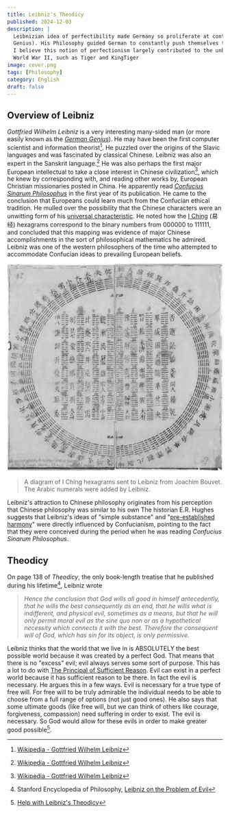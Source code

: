 ```yaml
---
title: Leibniz's Theodicy
published: 2024-12-03
description: |
  Leibnizian idea of perfectibility made Germany so proliferate at contributing genius to the world (Book, The German
  Genius). His Philosophy guided German to constantly push themselves to the endless next levels of human perfection.
  I believe this notion of perfectionism largely contributed to the unbelievable Geramn warfare technologies during
  World War II, such as Tiger and KingTiger
image: cover.png
tags: [Philosophy]
category: English
draft: false 
---
```


Overview of Leibniz
-------------------

_Gottfried Wilhelm Leibniz_ is a very interesting many-sided man (or more easily known as the
[_German Genius_](https://trello.com/c/rkU6jLnK)). He may have been the first computer scientist and information
theorist[^2]. He puzzled over the origins of the Slavic languages and was fascinated by classical Chinese. Leibniz was
also an expert in the Sanskrit language.[^2] He was also perhaps the first major European intellectual to take a close
interest in Chinese civilization[^2], which he knew by corresponding with, and reading other works by, European
Christian missionaries posted in China. He apparently read
[_Confucius Sinarum Philosophus_](https://en.wikipedia.org/wiki/Philippe_Couplet) in the first year of its publication.
He came to the conclusion that Europeans could learn much from the Confucian ethical tradition. He mulled over the
possibility that the Chinese characters were an unwitting form of his
[universal characteristic](https://en.wikipedia.org/wiki/Characteristica_universalis). He noted how the
[I Ching](https://en.wikipedia.org/wiki/I_Ching) (易经) hexagrams correspond to the binary numbers from 000000 to
111111, and concluded that this mapping was evidence of major Chinese accomplishments in the sort of philosophical
mathematics he admired. Leibniz was one of the western philosophers of the time who attempted to accommodate Confucian
ideas to prevailing European beliefs.

![](./Diagram_of_I_Ching_hexagrams_owned_by_Gottfried_Wilhelm_Leibniz,_1701.png)
> A diagram of I Ching hexagrams sent to Leibniz from Joachim Bouvet. The Arabic numerals were added by Leibniz.

Leibniz's attraction to Chinese philosophy originates from his perception that Chinese philosophy was similar to his own
The historian E.R. Hughes suggests that Leibniz's ideas of "simple substance" and
"[pre-established harmony](https://en.wikipedia.org/wiki/Pre-established_harmony)" were directly influenced by
Confucianism, pointing to the fact that they were conceived during the period when he was reading _Confucius Sinarum
Philosophus_.

Theodicy
--------

On page 138 of _Theodicy_, the only book-length treatise that he published during his lifetime[^3], Leibniz wrote

> _Hence the conclusion that God wills all good in himself antecedently, that he wills the best consequently as an end,
> that he wills what is indifferent, and physical evil, sometimes as a means, but that he will only permit 
> moral evil as the sine quo non or as a hypothetical necessity which connects it with the best. Therefore the
> consequent will of God, which has sin for its object, is only permissive._

Leibniz thinks that the world that we live in is ABSOLUTELY the best possible world because it was created by a perfect
God. That means that there is no "excess" evil; evil always serves some sort of purpose. This has a lot to do with
[The Principal of Sufficient Reason](https://en.wikipedia.org/wiki/Principle_of_sufficient_reason). Evil can exist in a
perfect world because it has sufficient reason to be there. In fact the evil is necessary. He argues this in a few ways.
Evil is necessary for a true type of free will. For free will to be truly admirable the individual needs to be able to
choose from a full range of options (not just good ones). He also says that some ultimate goods (like free will, but we
can think of others like courage, forgiveness, compassion) need suffering in order to exist. The evil is necessary. So
God would allow for these evils in order to make greater good possible[^1].

[^1]: [Help with Leibniz's Theodicy](https://www.reddit.com/r/askphilosophy/comments/1so41y/comment/cdziue3/?utm_source=share&utm_medium=web3x&utm_name=web3xcss&utm_term=1&utm_content=share_button)
[^2]: [Wikipedia - Gottfried Wilhelm Leibniz](https://en.wikipedia.org/wiki/Gottfried_Wilhelm_Leibniz)
[^3]: Stanford Encyclopedia of Philosophy, [Leibniz on the Problem of Evil](https://plato.stanford.edu/entries/leibniz-evil/)

